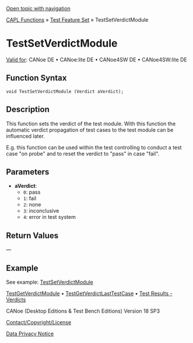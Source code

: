 [Open topic with navigation](../../../../../CANoeDEFamily.htm#Topics/CAPLFunctions/Test/Functions/CAPLfunctionTestSetVerdictModule.md)

[CAPL Functions](../../CAPLfunctions.md) » [Test Feature Set](../CAPLfunctionsTFSOverview.md) » TestSetVerdictModule

# TestSetVerdictModule

[Valid for](../../../Shared/FeatureAvailability.md):  CANoe DE • CANoe:lite DE • CANoe4SW DE • CANoe4SW:lite DE

## Function Syntax

```plaintext
void TestSetVerdictModule (Verdict aVerdict);
```

## Description

This function sets the verdict of the test module. With this function the automatic verdict propagation of test cases to the test module can be influenced later.

E.g. this function can be used within the test controlling to conduct a test case "on probe" and to reset the verdict to "pass" in case "fail".

## Parameters

- **aVerdict**:
  - `0`: pass
  - `1`: fail
  - `2`: none
  - `3`: inconclusive
  - `4`: error in test system

## Return Values

—

## Example

See example: [TestSetVerdictModule](CAPLfunctionsTFSExampleTestSetVerdictModule.md)

[TestGetVerdictModule](CAPLfunctionTestGetVerdictModule.md) • [TestGetVerdictLastTestCase](CAPLfunctionTestGetVerdictLastTestCase.md) • [Test Results - Verdicts](../../../CANoeCANalyzer/Test/TestVerdicts.md)

CANoe (Desktop Editions & Test Bench Editions) Version 18 SP3

[Contact/Copyright/License](../../../Shared/ContactCopyrightLicense.md)

[Data Privacy Notice](https://www.vector.com/int/en/company/get-info/privacy-policy/)
